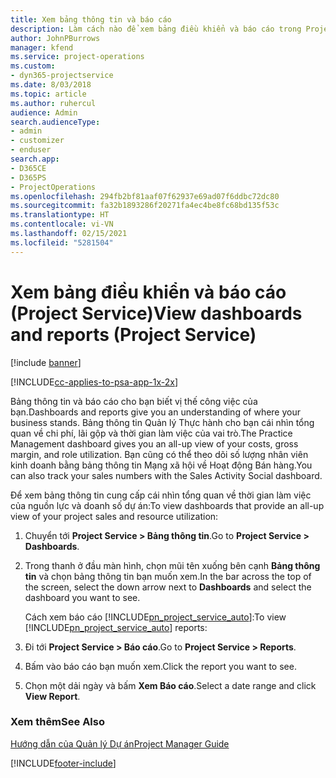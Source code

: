 ```yaml
---
title: Xem bảng thông tin và báo cáo
description: Làm cách nào để xem bảng điều khiển và báo cáo trong Project Service
author: JohnPBurrows
manager: kfend
ms.service: project-operations
ms.custom:
- dyn365-projectservice
ms.date: 8/03/2018
ms.topic: article
ms.author: ruhercul
audience: Admin
search.audienceType:
- admin
- customizer
- enduser
search.app:
- D365CE
- D365PS
- ProjectOperations
ms.openlocfilehash: 294fb2bf81aaf07f62937e69ad07f6ddbc72dc80
ms.sourcegitcommit: fa32b1893286f20271fa4ec4be8fc68bd135f53c
ms.translationtype: HT
ms.contentlocale: vi-VN
ms.lasthandoff: 02/15/2021
ms.locfileid: "5281504"
---
```

# <a name="view-dashboards-and-reports-project-service"></a><span data-ttu-id="e78b5-103">Xem bảng điều khiển và báo cáo (Project Service)</span><span class="sxs-lookup"><span data-stu-id="e78b5-103">View dashboards and reports (Project Service)</span></span>

[!include [banner](../includes/psa-now-project-operations.md)]

[!INCLUDE[cc-applies-to-psa-app-1x-2x](../includes/cc-applies-to-psa-app-1x-2x.md)]

<span data-ttu-id="e78b5-104">Bảng thông tin và báo cáo cho bạn biết vị thế công việc của bạn.</span><span class="sxs-lookup"><span data-stu-id="e78b5-104">Dashboards and reports give you an understanding of where your business stands.</span></span> <span data-ttu-id="e78b5-105">Bảng thông tin Quản lý Thực hành cho bạn cái nhìn tổng quan về chi phí, lãi gộp và thời gian làm việc của vai trò.</span><span class="sxs-lookup"><span data-stu-id="e78b5-105">The Practice Management dashboard gives you an all-up view of your costs, gross margin, and role utilization.</span></span> <span data-ttu-id="e78b5-106">Bạn cũng có thể theo dõi số lượng nhân viên kinh doanh bằng bảng thông tin Mạng xã hội về Hoạt động Bán hàng.</span><span class="sxs-lookup"><span data-stu-id="e78b5-106">You can also track your sales numbers with the Sales Activity Social dashboard.</span></span>  
  
 <span data-ttu-id="e78b5-107">Để xem bảng thông tin cung cấp cái nhìn tổng quan về thời gian làm việc của nguồn lực và doanh số dự án:</span><span class="sxs-lookup"><span data-stu-id="e78b5-107">To view dashboards that provide an all-up view of your project sales and resource utilization:</span></span>  
  
1. <span data-ttu-id="e78b5-108">Chuyển tới **Project Service > Bảng thông tin**.</span><span class="sxs-lookup"><span data-stu-id="e78b5-108">Go to **Project Service > Dashboards**.</span></span>  
  
2. <span data-ttu-id="e78b5-109">Trong thanh ở đầu màn hình, chọn mũi tên xuống bên cạnh **Bảng thông tin** và chọn bảng thông tin bạn muốn xem.</span><span class="sxs-lookup"><span data-stu-id="e78b5-109">In the bar across the top of the screen, select the down arrow next to **Dashboards** and select the dashboard you want to see.</span></span>  
  
   <span data-ttu-id="e78b5-110">Cách xem báo cáo [!INCLUDE[pn_project_service_auto](../includes/pn-project-service-auto.md)]:</span><span class="sxs-lookup"><span data-stu-id="e78b5-110">To view [!INCLUDE[pn_project_service_auto](../includes/pn-project-service-auto.md)] reports:</span></span>  
  
3. <span data-ttu-id="e78b5-111">Đi tới **Project Service > Báo cáo**.</span><span class="sxs-lookup"><span data-stu-id="e78b5-111">Go to **Project Service > Reports**.</span></span>  
  
4. <span data-ttu-id="e78b5-112">Bấm vào báo cáo bạn muốn xem.</span><span class="sxs-lookup"><span data-stu-id="e78b5-112">Click the report you want to see.</span></span>  
  
5. <span data-ttu-id="e78b5-113">Chọn một dải ngày và bấm **Xem Báo cáo**.</span><span class="sxs-lookup"><span data-stu-id="e78b5-113">Select a date range and click **View Report**.</span></span>  
  
### <a name="see-also"></a><span data-ttu-id="e78b5-114">Xem thêm</span><span class="sxs-lookup"><span data-stu-id="e78b5-114">See Also</span></span>  
 [<span data-ttu-id="e78b5-115">Hướng dẫn của Quản lý Dự án</span><span class="sxs-lookup"><span data-stu-id="e78b5-115">Project Manager Guide</span></span>](../psa/project-manager-guide.md)


[!INCLUDE[footer-include](../includes/footer-banner.md)]